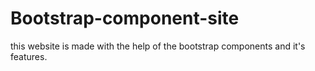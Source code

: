 # Bootstrap-component-site
this website is made with the help of the bootstrap components and it's features.
